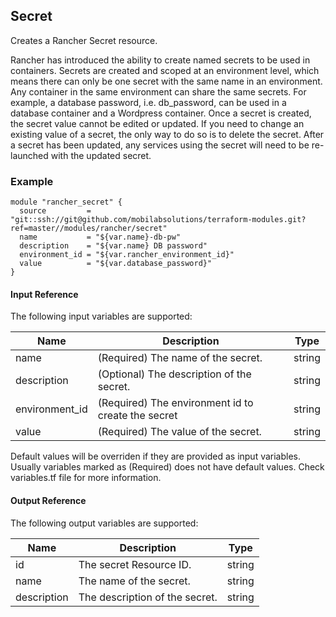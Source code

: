 ## Secret
Creates a Rancher Secret resource.

Rancher has introduced the ability to create named secrets to be used in containers. Secrets are created and scoped at an environment level, which means there can only be one secret with the same name in an environment. Any container in the same environment can share the same secrets. For example, a database password, i.e. db_password, can be used in a database container and a Wordpress container. Once a secret is created, the secret value cannot be edited or updated. If you need to change an existing value of a secret, the only way to do so is to delete the secret. After a secret has been updated, any services using the secret will need to be re-launched with the updated secret.

### Example
```hcl
module "rancher_secret" {
  source         = "git::ssh://git@github.com/mobilabsolutions/terraform-modules.git?ref=master//modules/rancher/secret"
  name           = "${var.name}-db-pw"
  description    = "${var.name} DB password"
  environment_id = "${var.rancher_environment_id}"
  value          = "${var.database_password}"
}
```

#### Input Reference
The following input variables are supported:

Name | Description | Type 
----------------- | --------- | -------- 
name  | (Required) The name of the secret. | string 
description | (Optional) The description of the secret. | string 
environment_id | (Required) The environment id to create the secret | string
value | (Required) The value of the secret. | string

Default values will be overriden if they are provided as input variables. Usually variables marked as (Required) does not have default values. Check variables.tf file for more information.


#### Output Reference
The following output variables are supported:

Name | Description | Type
----------------- | --------- | --------
id  | The secret Resource ID. | string
name  | The name of the secret. | string
description  | The description of the secret. | string

